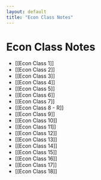 ```yaml
---
layout: default
title: "Econ Class Notes"
---
```


# Econ Class Notes

- [[Econ Class 1]]
- [[Econ Class 2]]
- [[Econ Class 3]]
- [[Econ Class 4]]
- [[Econ Class 5]]
- [[Econ Class 6]]
- [[Econ Class 7]]
- [[Econ Class 8 - R]]
- [[Econ Class 9]]
- [[Econ Class 10]]
- [[Econ Class 11]]
- [[Econ Class 12]]
- [[Econ Class 13]]
- [[Econ Class 14]]
- [[Econ Class 15]]
- [[Econ Class 16]]
- [[Econ Class 17]]
- [[Econ  Class 18]]


